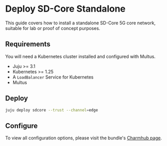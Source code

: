# Deploy SD-Core Standalone

This guide covers how to install a standalone SD-Core 5G core network, suitable for lab or proof of concept purposes.

## Requirements

You will need a Kubernetes cluster installed and configured with Multus.

- Juju >= 3.1
- Kubernetes >= 1.25
- A `LoadBalancer` Service for Kubernetes
- Multus

## Deploy

```bash
juju deploy sdcore --trust --channel=edge
```

## Configure

To view all configuration options, please visit the bundle's [Charmhub page](https://charmhub.io/sdcore/).
